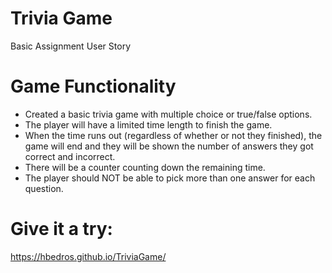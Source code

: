 # Trivia Game
Basic Assignment User Story

# Game Functionality
  - Created a basic trivia game with multiple choice or true/false options.
  - The player will have a limited time length to finish the game.
  - When the time runs out (regardless of whether or not they finished), the game will end and they will be shown the number of answers they got correct and incorrect.
  - There will be a counter counting down the remaining time.
  - The player should NOT be able to pick more than one answer for each question.
  
# Give it a try:
 https://hbedros.github.io/TriviaGame/
